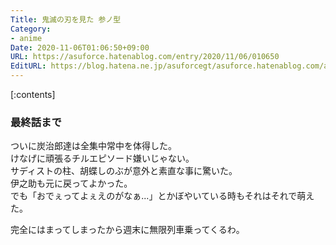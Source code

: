 ```yaml
---
Title: 鬼滅の刃を見た 参ノ型
Category:
- anime
Date: 2020-11-06T01:06:50+09:00
URL: https://asuforce.hatenablog.com/entry/2020/11/06/010650
EditURL: https://blog.hatena.ne.jp/asuforcegt/asuforce.hatenablog.com/atom/entry/26006613649409344
---
```


[:contents]

###  最終話まで

ついに炭治郎達は全集中常中を体得した。  
けなげに頑張るチルエピソード嫌いじゃない。  
サディストの柱、胡蝶しのぶが意外と素直な事に驚いた。  
伊之助も元に戻ってよかった。  
でも「おでぇってよぇえのがなぁ...」とかぼやいている時もそれはそれで萌えた。

完全にはまってしまったから週末に無限列車乗ってくるわ。


